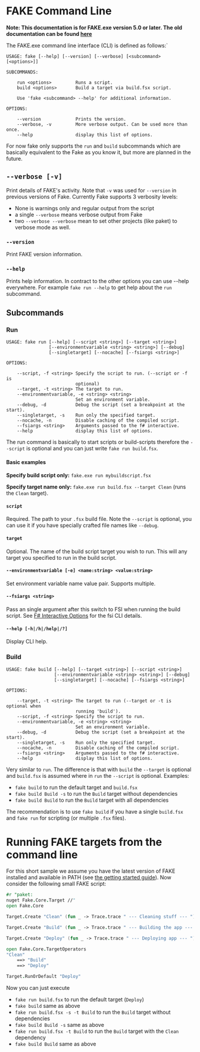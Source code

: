 # FAKE Command Line

**Note:  This documentation is for FAKE.exe version 5.0 or later. The old documentation can be found [here](legacy-commandline.html)**


The FAKE.exe command line interface (CLI) is defined as follows:`

```
USAGE: fake [--help] [--version] [--verbose] [<subcommand> [<options>]]

SUBCOMMANDS:

    run <options>         Runs a script.
    build <options>       Build a target via build.fsx script.

    Use 'fake <subcommand> --help' for additional information.

OPTIONS:

    --version             Prints the version.
    --verbose, -v         More verbose output. Can be used more than once.
    --help                display this list of options.
```

For now fake only supports the `run` and `build` subcommands which are basically equivalent to the Fake as you know it, but more are planned in the future.

## `--verbose [-v]`

Print details of FAKE's activity. Note that `-v` was used for `--version` in previous versions of Fake.
Currently Fake supports 3 verbosity levels:

* None is warnings only and regular output from the script
* a single `--verbose` means verbose output from Fake
* two `--verbose --verbose` mean to set other projects (like paket) to verbose mode as well.

### `--version`

Print FAKE version information.

### `--help`

Prints help information. In contract to the other options you can use --help everywhere.
For example `fake run --help` to get help about the `run` subcommand.

## Subcommands

### Run

```
USAGE: fake run [--help] [--script <string>] [--target <string>]
                [--environmentvariable <string> <string>] [--debug]
                [--singletarget] [--nocache] [--fsiargs <string>]

OPTIONS:

    --script, -f <string> Specify the script to run. (--script or -f is
                          optional)
    --target, -t <string> The target to run.
    --environmentvariable, -e <string> <string>
                          Set an environment variable.
    --debug, -d           Debug the script (set a breakpoint at the start).
    --singletarget, -s    Run only the specified target.
    --nocache, -n         Disable caching of the compiled script.
    --fsiargs <string>    Arguments passed to the f# interactive.
    --help                display this list of options.
```

The run command is basically to start scripts or build-scripts therefore the `--script` is optional and you can just write `fake run build.fsx`.

#### Basic examples

**Specify build script only:** `fake.exe run mybuildscript.fsx`

**Specify target name only:** `fake.exe run build.fsx --target Clean` (runs the `Clean` target).

#### `script`

Required. The path to your `.fsx` build file. Note the `--script` is optional, you can use it if you have specially crafted file names like `--debug`.

#### `target`

Optional.  The name of the build script target you wish to run.  This will any target you specified to run in the build script.  

#### `--environmentvariable [-e] <name:string> <value:string>`

Set environment variable name value pair. Supports multiple.

#### `--fsiargs <string>`

Pass an single argument after this switch to FSI when running the build script.  See [F# Interactive Options](http://msdn.microsoft.com/en-us/library/dd233172.aspx) for the fsi CLI details.

#### `--help [-h|/h|/help|/?]`

Display CLI help.

### Build

```
USAGE: fake build [--help] [--target <string>] [--script <string>]
                  [--environmentvariable <string> <string>] [--debug]
                  [--singletarget] [--nocache] [--fsiargs <string>]

OPTIONS:

    --target, -t <string> The target to run (--target or -t is optional when
                          running 'build').
    --script, -f <string> Specify the script to run.
    --environmentvariable, -e <string> <string>
                          Set an environment variable.
    --debug, -d           Debug the script (set a breakpoint at the start).
    --singletarget, -s    Run only the specified target.
    --nocache, -n         Disable caching of the compiled script.
    --fsiargs <string>    Arguments passed to the f# interactive.
    --help                display this list of options.
```

Very similar to `run`. The difference is that with `build` the `--target` is optional and `build.fsx` is assumed where in `run` the `--script` is optional.
Examples:

* `fake build` to run the default target and `build.fsx`
* `fake build Build -s` to run the `Build` target without dependencies
* `fake build Build` to run the `Build` target with all dependencies

The recommendation is to use `fake build` if you have a single `build.fsx` and `fake run` for scripting (or multiple `.fsx` files). 

# Running FAKE targets from the command line

For this short sample we assume you have the latest version of FAKE installed and available in PATH (see [the getting started guide](gettingstarted.html)). Now consider the following small FAKE script:

```fsharp
#r "paket:
nuget Fake.Core.Target //"
open Fake.Core

Target.Create "Clean" (fun _ -> Trace.trace " --- Cleaning stuff --- ")

Target.Create "Build" (fun _ -> Trace.trace " --- Building the app --- ")

Target.Create "Deploy" (fun _ -> Trace.trace " --- Deploying app --- ")

open Fake.Core.TargetOperators
"Clean"
    ==> "Build"
    ==> "Deploy"

Target.RunOrDefault "Deploy"
```

Now you can just execute

* `fake run build.fsx` to run the default target (`Deploy`)
* `fake build` same as above
* `fake run build.fsx -s -t Build` to run the `Build` target without dependencies
* `fake build Build -s` same as above
* `fake run build.fsx -t Build` to run the `Build` target with the `Clean` dependency
* `fake build Build` same as above
